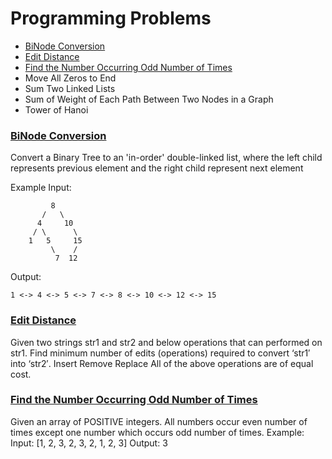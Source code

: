 # Programming Problems

* [BiNode Conversion](#binode-conversion)
* [Edit Distance](#edit-distance)
* [Find the Number Occurring Odd Number of Times](#find-the-number-occurring-odd-number-of-times)
* Move All Zeros to End
* Sum Two Linked Lists
* Sum of Weight of Each Path Between Two Nodes in a Graph
* Tower of Hanoi

### [BiNode Conversion](BiNodeConversion.java)

Convert a Binary Tree to an 'in-order' double-linked list, where the left child represents previous element and the right child represent next element

Example Input: 
```
         8
       /   \
      4     10
     / \      \
    1   5     15
         \    /
          7  12
```
Output:
```
1 <-> 4 <-> 5 <-> 7 <-> 8 <-> 10 <-> 12 <-> 15
```

### [Edit Distance](EditDistance.java)

Given two strings str1 and str2 and below operations that can performed on str1. 
Find minimum number of edits (operations) required to convert ‘str1′ into ‘str2′.
Insert
Remove
Replace
All of the above operations are of equal cost.

### [Find the Number Occurring Odd Number of Times](FindTheNumberOccurringOddNumberOfTimes.java)

Given an array of POSITIVE integers. 
All numbers occur even number of times except one number which occurs odd number of times. 
Example:
Input: [1, 2, 3, 2, 3, 2, 1, 2, 3]
Output: 3   
